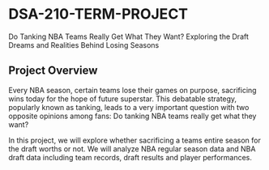 # DSA-210-TERM-PROJECT
Do Tanking NBA Teams Really Get What They Want? Exploring the Draft Dreams and Realities Behind Losing Seasons 
## Project Overview
Every NBA season, certain teams lose their games on purpose, sacrificing wins today for the hope of future superstar. This debatable strategy, popularly known as tanking, leads to a very important question with two opposite opinions among fans: Do tanking NBA teams really get what they want? 

In this project, we will explore whether sacrificing a teams entire season for the draft worths or not. We will analyze NBA regular season data and NBA draft data including team records, draft results and player performances.
